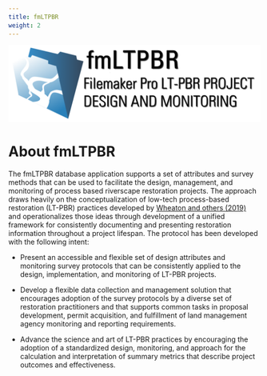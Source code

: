 ```yaml
---
title: fmLTPBR
weight: 2
---
```


<img src="assets/images/FM-Banner.png">


# About fmLTPBR

The fmLTPBR database application supports a set of attributes and survey methods that can be used to facilitate the design, management, and monitoring of process based riverscape restoration projects. The approach draws heavily on the conceptualization of low-tech process-based restoration (LT-PBR) practices developed by [Wheaton and others (2019)](https://lowtechpbr.restoration.usu.edu/) and operationalizes those ideas through development of a unified framework for consistently documenting and presenting restoration information throughout a project lifespan. The protocol has been developed with the following intent:

- Present an accessible and flexible set of design attributes and monitoring survey protocols that can be consistently applied to the design, implementation, and monitoring of LT-PBR projects.

- Develop a flexible data collection and management solution that encourages adoption of the survey protocols by a diverse set of restoration practitioners and that supports common tasks in proposal development, permit acquisition, and fulfillment of land management agency monitoring and reporting requirements.

- Advance the science and art of LT-PBR practices by encouraging the adoption of a standardized design, monitoring, and approach for the calculation and interpretation of summary metrics that describe project outcomes and effectiveness.
